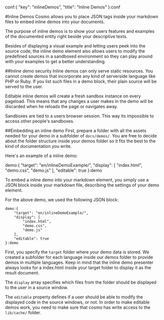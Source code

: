 conf:{
    "key": "inlineDemos",
    "title": "Inline Demos"
}:conf

#Inline Demos
Cosmo allows you to place JSON tags inside your markdown files to embed inline demos into
your documents.

The purpose of inline demos is to show your users features and examples of the documented
entity right beside your descriptive texts.

Besides of displaying a visual example and letting users peek into the source code, the
inline demo element also allows users to modify the predefined sources in a sandboxed
environment so they can play around with your examples to get a better understanding.

##Inline demo security
Inline demos can only serve static resources. You cannot create demos that incorporate any
kind of serverside language like PHP or Ruby. If you list such files in a demo block, their
plain source will be served to the user.

Editable inline demos will create a fresh sandbox instance on every pageload. This means that
any changes a user makes in the demo will be discarded when he reloads the page or navigates
away.

Sandboxes are tied to a users browser session. This way its impossible to access other people's
sandboxes.


##Embedding an inline demo
First, prepare a folder with all the assets needed for your demo in a subfolder of `docs/demos/`.
You are free to decide about the folder structure inside your demos folder so it fits the best
to the kind of documentation you write.

Here's an example of a inline demo:

demo:{
    "target": "en/inlineDemoExample/",
    "display": [
        "index.html",
        "demo.css",
        "demo.js"
    ],
    "editable": true
}:demo

To embed a inline demo into your markdown element, you simply use a JSON block inside
your markdown file, describing the settings of your demo element.

For the above demo, we used the following JSON block:

    demo:{
        "target": "en/inlineDemoExample/",
        "display": [
            "index.html",
            "demo.css",
            "demo.js"
        ],
        "editable": true
    }:demo

First, you specify the `target` folder where your demo data is stored. We created a subfolder
for each language inside our demos folder to provide demos in multiple languages. Keep in mind
that the inline demo presenter always looks for a index.html inside your target folder to display
it as the result document.

The `display` array specifies which files from the folder should be displayed to the user
in a source window.

The `editable` property defines if a user should be able to modify the displayed code in the
source windows, or not. In order to make editable demos work, you need to make sure that cosmo
has write access to the `lib/cache/` folder.
